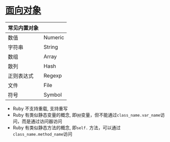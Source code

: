 # [面向对象](https://ihower.tw/rails/ruby.html#物件導向)

| 常见内置对象 |         |
| :----------- | :------ |
| 数值         | Numeric |
| 字符串       | String  |
| 数组         | Array   |
| 散列         | Hash    |
| 正则表达式   | Regexp  |
| 文件         | File    |
| 符号         | Symbol  |

- Ruby 不支持重载, 支持重写
- Ruby 有类似静态变量的概念, 即`@@`变量，但不能通过`class_name.var_name`访问，而是通过访问器访问
- Ruby 有类似静态方法的概念, 即`self.` 方法，可以通过`class_name.method_name`访问
